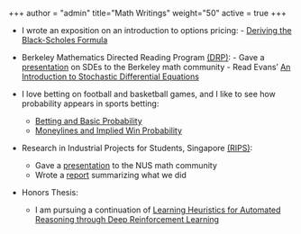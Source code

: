 +++
author = "admin"
title="Math Writings"
weight="50"
active = true
+++


* I wrote an exposition on an introduction to options pricing:
      - [Deriving the Black-Scholes Formula](/pdf/BSPaper.pdf)

* Berkeley Mathematics Directed Reading Program [(DRP)](https://math.berkeley.edu/wp/drp/):
      - Gave a [presentation](/pdf/SDEbeamer.pdf) on SDEs to the Berkeley math community
      - Read Evans’ [An Introduction to Stochastic Differential Equations](/pdf/EvansSDE.pdf)
    

* I love betting on football and basketball games, and I like to see how probability appears in sports betting:
    - [Betting and Basic Probability](/pdf/Betting.pdf) 
    - [Moneylines and Implied Win Probability](/pdf/Moneylines.pdf)

* Research in Industrial Projects for Students, Singapore [(RIPS)](https://www.ipam.ucla.edu/programs/student-research-programs/research-in-industrial-projects-for-students-rips-2019-singapore/):
    - Gave a [presentation](/pdf/CoqBeamerTalk.pdf) to the NUS math community
    - Wrote a [report](pdf/RIPS_Report.pdf) summarizing what we did

* Honors Thesis:
    - I am pursuing a continuation of [Learning Heuristics for Automated Reasoning through Deep Reinforcement Learning](https://arxiv.org/abs/1807.08058)

